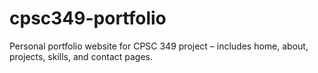 # cpsc349-portfolio
Personal portfolio website for CPSC 349 project – includes home, about, projects, skills, and contact pages.
